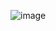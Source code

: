 ![image](https://user-images.githubusercontent.com/84802024/121249631-1573c600-c8a5-11eb-8f65-e66d188808e8.png)
